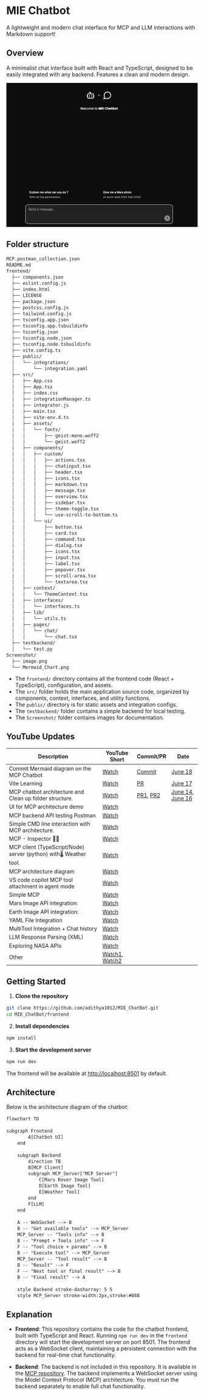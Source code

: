# MIE Chatbot

A lightweight and modern chat interface for MCP and LLM interactions with Markdown support!

## Overview

A minimalist chat interface built with React and TypeScript, designed to be easily integrated with any backend. Features a clean and modern design.

![Demo](Screenshot/image.png)

## Folder structure

```
MCP.postman_collection.json
README.md
frontend/
  ├── components.json
  ├── eslint.config.js
  ├── index.html
  ├── LICENSE
  ├── package.json
  ├── postcss.config.js
  ├── tailwind.config.js
  ├── tsconfig.app.json
  ├── tsconfig.app.tsbuildinfo
  ├── tsconfig.json
  ├── tsconfig.node.json
  ├── tsconfig.node.tsbuildinfo
  ├── vite.config.ts
  ├── public/
  │   └── integrations/
  │       └── integration.yaml
  ├── src/
  │   ├── App.css
  │   ├── App.tsx
  │   ├── index.css
  │   ├── integrationManager.ts
  │   ├── integrator.js
  │   ├── main.tsx
  │   ├── vite-env.d.ts
  │   ├── assets/
  │   │   └── fonts/
  │   │       ├── geist-mono.woff2
  │   │       └── geist.woff2
  │   ├── components/
  │   │   ├── custom/
  │   │   │   ├── actions.tsx
  │   │   │   ├── chatinput.tsx
  │   │   │   ├── header.tsx
  │   │   │   ├── icons.tsx
  │   │   │   ├── markdown.tsx
  │   │   │   ├── message.tsx
  │   │   │   ├── overview.tsx
  │   │   │   ├── sidebar.tsx
  │   │   │   ├── theme-toggle.tsx
  │   │   │   └── use-scroll-to-bottom.ts
  │   │   └── ui/
  │   │       ├── button.tsx
  │   │       ├── card.tsx
  │   │       ├── command.tsx
  │   │       ├── dialog.tsx
  │   │       ├── icons.tsx
  │   │       ├── input.tsx
  │   │       ├── label.tsx
  │   │       ├── popover.tsx
  │   │       ├── scroll-area.tsx
  │   │       └── textarea.tsx
  │   ├── context/
  │   │   └── ThemeContext.tsx
  │   ├── interfaces/
  │   │   └── interfaces.ts
  │   ├── lib/
  │   │   └── utils.ts
  │   ├── pages/
  │   │   └── chat/
  │   │       └── chat.tsx
  ├── testbackend/
  │   └── test.py
Screenshot/
  ├── image.png
  └── Mermaid_Chart.png
```

- The `frontend/` directory contains all the frontend code (React + TypeScript), configuration, and assets.
- The `src/` folder holds the main application source code, organized by components, context, interfaces, and utility functions.
- The `public/` directory is for static assets and integration configs.
- The `testbackend/` folder contains a simple backend for local testing.
- The `Screenshot/` folder contains images for documentation.

## YouTube Updates

| Description                                                       | YouTube Short                                                                  | Commit/PR                                                                                                   | Date                                                                                                                                                                                                                                                                       |
| ----------------------------------------------------------------- | ------------------------------------------------------------------------------ | ----------------------------------------------------------------------------------------------------------- | -------------------------------------------------------------------------------------------------------------------------------------------------------------------------------------------------------------------------------------------------------------------------- |
| Commit Mermaid diagram on the MCP Chatbot                         | [Watch](https://youtube.com/shorts/YSOqYVHAsjg)                                | [Commit](https://github.com/adithya1012/MIE_ChatBot/commit/b00f89d741af162aeba4b8f16b3669898979d265)        | [June 18](https://docs.google.com/document/d/1RGVLmfMQ1EpN2uXK2a6YLVcGXwu7ZrbIWCEe7AmRHBc/edit?pli=1&tab=t.0#heading=h.mrf11jp1gp4)                                                                                                                                        |
| Vite Learning                                                     | [Watch](https://youtube.com/shorts/EZeK7EcgFY4)                                | [PR](https://github.com/adithya1012/Learning/pull/1)                                                        | [June 17](https://docs.google.com/document/d/1RGVLmfMQ1EpN2uXK2a6YLVcGXwu7ZrbIWCEe7AmRHBc/edit?pli=1&tab=t.0#heading=h.f3pej13xvumg)                                                                                                                                       |
| MCP chatbot architecture and Clean up folder structure.           | [Watch](https://youtube.com/shorts/Ib9I8vepgPY)                                | [PR1](https://github.com/adithya1012/MIE_ChatBot/pull/18), [PR2](https://github.com/adithya1012/MCP/pull/1) | [June 14](https://docs.google.com/document/d/1RGVLmfMQ1EpN2uXK2a6YLVcGXwu7ZrbIWCEe7AmRHBc/edit?pli=1&tab=t.0#heading=h.8pcaemy93me2), [June 16](https://docs.google.com/document/d/1RGVLmfMQ1EpN2uXK2a6YLVcGXwu7ZrbIWCEe7AmRHBc/edit?pli=1&tab=t.0#heading=h.4kqr6yuqq850) |
| UI for MCP architecture demo                                      | [Watch](https://youtube.com/shorts/l_go1mo4wHY)                                |                                                                                                             |                                                                                                                                                                                                                                                                            |
| MCP backend API testing Postman                                   | [Watch](https://youtube.com/shorts/qY5o8yI-bZQ)                                |                                                                                                             |                                                                                                                                                                                                                                                                            |
| Simple CMD line interaction with MCP architecture.                | [Watch](https://youtube.com/shorts/3tGSEd2r8D0)                                |                                                                                                             |                                                                                                                                                                                                                                                                            |
| MCP - Inspector 🚓🚨                                              | [Watch](https://youtube.com/shorts/URPhnDYoKq4)                                |                                                                                                             |                                                                                                                                                                                                                                                                            |
| MCP client (TypeScript/Node) server (python) with🌡️ Weather tool. | [Watch](https://youtube.com/shorts/TJvB7dl9_8Y)                                |                                                                                                             |                                                                                                                                                                                                                                                                            |
| MCP architecture diagram                                          | [Watch](https://youtube.com/shorts/NlC0rGRSANQ)                                |                                                                                                             |                                                                                                                                                                                                                                                                            |
| VS code copilot MCP tool attachment in agent mode                 | [Watch](https://youtube.com/shorts/5t2vZ07zfus)                                |                                                                                                             |                                                                                                                                                                                                                                                                            |
| Simple MCP                                                        | [Watch](https://youtube.com/shorts/JYjJavez4Xo)                                |                                                                                                             |                                                                                                                                                                                                                                                                            |
| Mars Image API integration:                                       | [Watch](https://youtube.com/shorts/LMLNdOsZnFk)                                |                                                                                                             |                                                                                                                                                                                                                                                                            |
| Earth Image API integration:                                      | [Watch](https://youtube.com/shorts/WJMUf-ZXRyQ)                                |                                                                                                             |                                                                                                                                                                                                                                                                            |
| YAML File Integration                                             | [Watch](https://youtube.com/shorts/CovI4RM3zrg)                                |                                                                                                             |                                                                                                                                                                                                                                                                            |
| MultiTool Integration + Chat history                              | [Watch](https://youtube.com/shorts/J4uz3EOss80)                                |                                                                                                             |                                                                                                                                                                                                                                                                            |
| LLM Response Parsing (XML)                                        | [Watch](https://youtube.com/shorts/CCQt4RiIYJE)                                |                                                                                                             |                                                                                                                                                                                                                                                                            |
| Exploring NASA APIs                                               | [Watch](https://youtube.com/shorts/cBbhRo6dW5E)                                |                                                                                                             |                                                                                                                                                                                                                                                                            |
| Other                                                             | [Watch1](https://youtu.be/GklINnKCvQs), [Watch2](https://youtu.be/90mmfmDyxn8) |                                                                                                             |                                                                                                                                                                                                                                                                            |

## Getting Started

1. **Clone the repository**

```bash
git clone https://github.com/adithya1012/MIE_ChatBot.git
cd MIE_ChatBot/frontend
```

2. **Install dependencies**

```bash
npm install
```

3. **Start the development server**

```bash
npm run dev
```

The frontend will be available at [http://localhost:8501](http://localhost:8501) by default.

## Architecture

Below is the architecture diagram of the chatbot:

```mermaid
flowchart TD

subgraph Frontend
        A[Chatbot UI]
    end

    subgraph Backend
        direction TB
        B[MCP Client]
        subgraph MCP_Server["MCP Server"]
            C[Mars Rover Image Tool]
            D[Earth Image Tool]
            E[Weather Tool]
        end
        F[LLM]
    end

    A -- WebSocket --> B
    B -- "Get available tools" --> MCP_Server
    MCP_Server -- "Tools info" --> B
    B -- "Prompt + Tools info" --> F
    F -- "Tool choice + params" --> B
    B -- "Execute tool" --> MCP_Server
    MCP_Server -- "Tool result" --> B
    B -- "Result" --> F
    F -- "Next tool or final result" --> B
    B -- "Final result" --> A

    style Backend stroke-dasharray: 5 5
    style MCP_Server stroke-width:2px,stroke:#888
```

## Explanation

- **Frontend**: This repository contains the code for the chatbot frontend, built with TypeScript and React. Running `npm run dev` in the `frontend` directory will start the development server on port 8501. The frontend acts as a WebSocket client, maintaining a persistent connection with the backend for real-time chat functionality.

- **Backend**: The backend is not included in this repository. It is available in the [MCP repository](https://github.com/adithya1012/MCP). The backend implements a WebSocket server using the Model Context Protocol (MCP) architecture. You must run the backend separately to enable full chat functionality.

<!-- - **Integration**: The frontend is designed to be easily integrated with any backend that supports WebSocket and the MCP protocol. You can modify the integration configuration in `frontend/public/integrations/integration.yaml` as needed. -->
